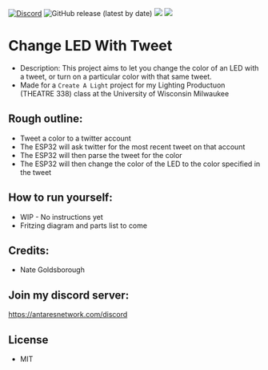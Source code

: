 [![Discord](https://discordapp.com/api/guilds/649703068799336454/widget.png)](https://antaresnetwork.com/discord)
![GitHub release (latest by date)](https://img.shields.io/github/v/release/nathen418/ChangeLEDWithTweet?style=social)
![](https://img.shields.io/github/repo-size/nathen418/ChangeLEDWithTweet?color=Green&style=flat-square)
![](https://img.shields.io/tokei/lines/github/nathen418/ChangeLEDWithTweet?style=flat-square)  

# Change LED With Tweet
- Description: This project aims to let you change the color of an LED with a tweet, or turn on a particular color with that same tweet.
- Made for a `Create A Light` project for my Lighting Productuon (THEATRE 338) class at the University of Wisconsin Milwaukee

## Rough outline:
- Tweet a color to a twitter account
- The ESP32 will ask twitter for the most recent tweet on that account
- The ESP32 will then parse the tweet for the color
- The ESP32 will then change the color of the LED to the color specified in the tweet


## How to run yourself:
- WIP - No instructions yet
- Fritzing diagram and parts list to come


## Credits:
- Nate Goldsborough

## Join my discord server:
https://antaresnetwork.com/discord

## License
- MIT
